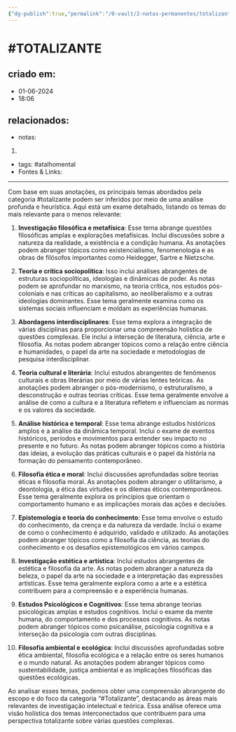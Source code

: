 ```yaml
---
{"dg-publish":true,"permalink":"/0-vault/2-notas-permanentes/totalizante/","tags":["permanente","TOTALIZANTE","atalhomental","totalizante"],"dgHomeLink":true,"dgShowLocalGraph":true,"dgShowFileTree":true,"dgEnableSearch":true}
---
```


# #TOTALIZANTE

## criado em: 
- 01-06-2024
- 18:06
## relacionados:
- notas:
1. 
- tags: #atalhomental
- Fontes & Links: 
---

Com base em suas anotações, os principais temas abordados pela categoria #totalizante podem ser inferidos por meio de uma análise profunda e heurística. Aqui está um exame detalhado, listando os temas do mais relevante para o menos relevante:

1. **Investigação filosófica e metafísica**: Esse tema abrange questões filosóficas amplas e explorações metafísicas. Inclui discussões sobre a natureza da realidade, a existência e a condição humana. As anotações podem abranger tópicos como existencialismo, fenomenologia e as obras de filósofos importantes como Heidegger, Sartre e Nietzsche.

2. **Teoria e crítica sociopolítica**: Isso inclui análises abrangentes de estruturas sociopolíticas, ideologias e dinâmicas de poder. As notas podem se aprofundar no marxismo, na teoria crítica, nos estudos pós-coloniais e nas críticas ao capitalismo, ao neoliberalismo e a outras ideologias dominantes. Esse tema geralmente examina como os sistemas sociais influenciam e moldam as experiências humanas.

3. **Abordagens interdisciplinares**: Esse tema explora a integração de várias disciplinas para proporcionar uma compreensão holística de questões complexas. Ele inclui a interseção de literatura, ciência, arte e filosofia. As notas podem abranger tópicos como a relação entre ciência e humanidades, o papel da arte na sociedade e metodologias de pesquisa interdisciplinar.

4. **Teoria cultural e literária**: Inclui estudos abrangentes de fenômenos culturais e obras literárias por meio de várias lentes teóricas. As anotações podem abranger o pós-modernismo, o estruturalismo, a desconstrução e outras teorias críticas. Esse tema geralmente envolve a análise de como a cultura e a literatura refletem e influenciam as normas e os valores da sociedade.

5. **Análise histórica e temporal**: Esse tema abrange estudos históricos amplos e a análise da dinâmica temporal. Inclui o exame de eventos históricos, períodos e movimentos para entender seu impacto no presente e no futuro. As notas podem abranger tópicos como a história das ideias, a evolução das práticas culturais e o papel da história na formação do pensamento contemporâneo.

6. **Filosofia ética e moral**: Inclui discussões aprofundadas sobre teorias éticas e filosofia moral. As anotações podem abranger o utilitarismo, a deontologia, a ética das virtudes e os dilemas éticos contemporâneos. Esse tema geralmente explora os princípios que orientam o comportamento humano e as implicações morais das ações e decisões.

7. **Epistemologia e teoria do conhecimento**: Esse tema envolve o estudo do conhecimento, da crença e da natureza da verdade. Inclui o exame de como o conhecimento é adquirido, validado e utilizado. As anotações podem abranger tópicos como a filosofia da ciência, as teorias do conhecimento e os desafios epistemológicos em vários campos.

8. **Investigação estética e artística**: Inclui estudos abrangentes de estética e filosofia da arte. As notas podem abranger a natureza da beleza, o papel da arte na sociedade e a interpretação das expressões artísticas. Esse tema geralmente explora como a arte e a estética contribuem para a compreensão e a experiência humanas.

9. **Estudos Psicológicos e Cognitivos**: Esse tema abrange teorias psicológicas amplas e estudos cognitivos. Inclui o exame da mente humana, do comportamento e dos processos cognitivos. As notas podem abranger tópicos como psicanálise, psicologia cognitiva e a interseção da psicologia com outras disciplinas.

10. **Filosofia ambiental e ecológica**: Inclui discussões aprofundadas sobre ética ambiental, filosofia ecológica e a relação entre os seres humanos e o mundo natural. As anotações podem abranger tópicos como sustentabilidade, justiça ambiental e as implicações filosóficas das questões ecológicas.

Ao analisar esses temas, podemos obter uma compreensão abrangente do escopo e do foco da categoria “#Totalizante”, destacando as áreas mais relevantes de investigação intelectual e teórica. Essa análise oferece uma visão holística dos temas interconectados que contribuem para uma perspectiva totalizante sobre várias questões complexas.

